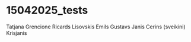 # 15042025_tests
Tatjana Grencione
Ricards Lisovskis
Emils
Gustavs
Janis Cerins (sveikini)
Krisjanis
